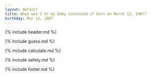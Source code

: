 ```yaml
---
layout: default
title: When was I or my baby conceived if born on March 12, 1907?
birthday: Mar 12, 1907
---
```


{% include header.md %}

{% include guess.md %}

{% include calculate.md %}

{% include safety.md %}

{% include footer.md %}



